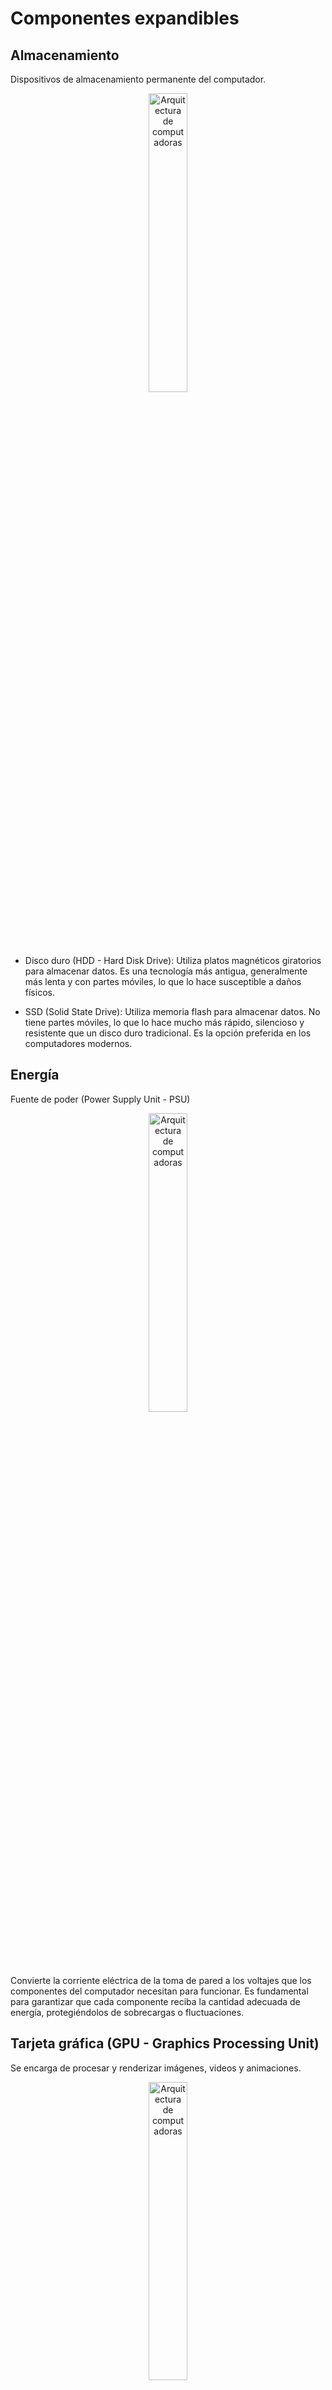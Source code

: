 # Componentes expandibles

## Almacenamiento
Dispositivos de almacenamiento permanente del computador.

<div align="center">
    <img src="https://drive.google.com/uc?export=view&id=1eh5e9x6X7osG_p6ko3_uKVAS7Ae2w1Lx" alt="Arquitectura de computadoras" style="width:35%;" />
</div>

- Disco duro (HDD - Hard Disk Drive): Utiliza platos magnéticos giratorios para almacenar datos. Es una tecnología más antigua, generalmente más lenta y con partes móviles, lo que lo hace susceptible a daños físicos.

- SSD (Solid State Drive): Utiliza memoria flash para almacenar datos. No tiene partes móviles, lo que lo hace mucho más rápido, silencioso y resistente que un disco duro tradicional. Es la opción preferida en los computadores modernos.

## Energía
Fuente de poder (Power Supply Unit - PSU)

<div align="center">
    <img src="https://drive.google.com/uc?export=view&id=1nLSX3aWSZFRz8wwNR5x-yJHXC-CE7Uqo" alt="Arquitectura de computadoras" style="width:35%;" />
</div>

Convierte la corriente eléctrica de la toma de pared a los voltajes que los componentes del computador necesitan para funcionar. Es fundamental para garantizar que cada componente reciba la cantidad adecuada de energía, protegiéndolos de sobrecargas o fluctuaciones.

## Tarjeta gráfica (GPU - Graphics Processing Unit)
Se encarga de procesar y renderizar imágenes, videos y animaciones.

<div align="center">
    <img src="https://drive.google.com/uc?export=view&id=1y3zHuHKQs4HMxuynfHEsGDLTtwjUFVdZ" alt="Arquitectura de computadoras" style="width:35%;" />
</div>

- Integrada: La GPU está incorporada en el procesador o la tarjeta madre y comparte la memoria del sistema. Es suficiente para tareas básicas como navegar por internet y ver videos.

- Dedicada: Es una tarjeta independiente con su propia memoria (VRAM). Es mucho más potente y esencial para videojuegos, diseño gráfico y edición de video.

[⬅️ Anterior: Placa base, microprocesador, memorias](PlacaBaseMicroprocesadorMemorias.md) | [Volver al índice](../TablaDeContenidos.md) | [Siguiente: Tipos de software ➡️](TiposDeSoftware.md)